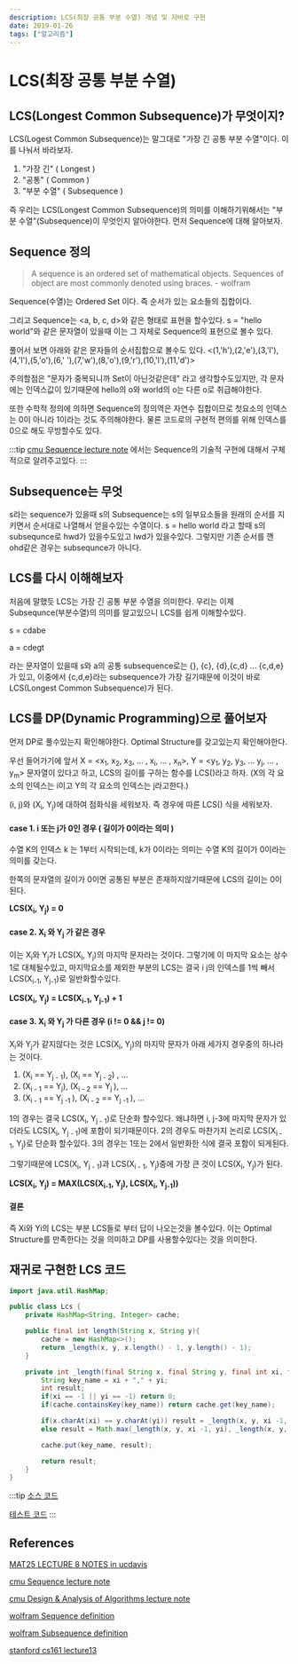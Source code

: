 ```yaml
---
description: LCS(최장 공통 부분 수열) 개념 및 자바로 구현
date: 2019-01-26
tags: ["알고리즘"]
---
```

# LCS(최장 공통 부분 수열)

## LCS(Longest Common Subsequence)가 무엇이지?

LCS(Logest Common Subsequence)는 말그대로 "가장 긴 공통 부분 수열"이다. 이를 나눠서 바라보자.

1. "가장 긴" ( Longest )
2. "공통" ( Common )
3. "부분 수열" ( Subsequence )

즉 우리는 LCS(Longest Common Subsequence)의 의미를 이해하기위해서는 "부분 수열"(Subsequence)이 무엇인지 알아야한다.
먼저 Sequence에 대해 알아보자.

## Sequence 정의

> A sequence is an ordered set of mathematical objects. Sequences of object are most commonly denoted using braces. - wolfram

Sequence(수열)는 Ordered Set 이다. 즉 순서가 있는 요소들의 집합이다.

그리고 Sequence는 <a, b, c, d>와 같은 형태로 표현을 할수있다.
s = "hello world"와 같은 문자열이 있을때 이는 그 자체로 Sequence의 표현으로 볼수 있다.

풀어서 보면 아래와 같은 문자들의 순서집합으로 볼수도 있다.
<(1,'h'),(2,'e'),(3,'l'),(4,'l'),(5,'o'),(6,' '),(7,'w'),(8,'o'),(9,'r'),(10,'l'),(11,'d')>

주의할점은 "문자가 중복되니까 Set이 아닌것같은데" 라고 생각할수도있지만, 각 문자에는 인덱스값이 있기때문에 hello의 o와 world의 o는 다른 o로 취급해야한다.

또한 수학적 정의에 의하면 Sequence의 정의역은 자연수 집합이므로 첫요소의 인덱스는 0이 아니라 1이라는 것도 주의해야한다.
물론 코드로의 구현적 편의를 위해 인덱스를 0으로 해도 무방할수도 있다.

:::tip
[cmu Sequence lecture note](http://www.cs.cmu.edu/afs/cs/academic/class/15210-s15/www/lectures/seq-notes.pdf)
에서는 Sequence의 기술적 구현에 대해서 구체적으로 알려주고있다.
:::

## Subsequence는 무엇

s라는 sequence가 있을때 s의 Subsequence는 s의 일부요소들을 원래의 순서를 지키면서 순서대로 나열해서 얻을수있는 수열이다.
s = hello world 라고 할때 s의 subsequnce로 hwd가 있을수도있고 lwd가 있을수있다. 그렇지만 기존 순서를 깬 ohd같은 경우는 subsequnce가 아니다.

## LCS를 다시 이해해보자

처음에 말했듯 LCS는 가장 긴 공통 부분 수열을 의미한다. 우리는 이제 Subsequnce(부분수열)의 의미를 알고있으니 LCS를 쉽게 이해할수있다.

s = cdabe

a = cdegt

라는 문자열이 있을때 s와 a의 공통 subsequence로는 {}, {c}, {d},{c,d} ... {c,d,e}가 있고,
이중에서 {c,d,e}라는 subsequence가 가장 길기때문에 이것이 바로 LCS(Longest Common Subsequence)가 된다.

## LCS를 DP(Dynamic Programming)으로 풀어보자

먼저 DP로 풀수있는지 확인해야한다. Optimal Structure를 갖고있는지 확인해야한다.

우선 들어가기에 앞서 X = <x<sub>1</sub>, x<sub>2</sub>, x<sub>3</sub>, ... , x<sub>i</sub>, ... , x<sub>n</sub>>,
Y = <y<sub>1</sub>, y<sub>2</sub>, y<sub>3</sub>, ... y<sub>j</sub>, ... , y<sub>m</sub>> 문자열이 있다고 하고, LCS의 길이를 구하는 함수를 LCS()라고 하자.
(X의 각 요소의 인덱스는 i이고 Y의 각 요소의 인덱스는 j라고한다.)

(i, j)와 (X<sub>i</sub>, Y<sub>j</sub>)에 대하여 점화식을 세워보자. 즉 경우에 따른 LCS() 식을 세워보자.

#### case 1. i 또는 j가 0인 경우 ( 길이가 0이라는 의미 )

수열 K의 인덱스 k 는 1부터 시작되는데, k가 0이라는 의미는 수열 K의 길이가 0이라는 의미를 갖는다.

한쪽의 문자열의 길이가 0이면 공통된 부분은 존재하지않기때문에 LCS의 길이는 0이된다.

<strong>LCS(X<sub>i</sub>, Y<sub>j</sub>) = 0</strong>

#### case 2. X<sub>i</sub> 와 Y<sub>j</sub> 가 같은 경우

이는 X<sub>i</sub>와 Y<sub>j</sub>가 LCS(X<sub>i</sub>, Y<sub>j</sub>)의 마지막 문자라는 것이다.
그렇기에 이 마지막 요소는 상수 1로 대체될수있고, 마지막요소를 제외한 부분의 LCS는 결국 i j의 인덱스를 1씩 빼서 LCS(X<sub>i-1</sub>, Y<sub>j-1</sub>)로 일반화할수있다.

<strong>LCS(X<sub>i</sub>, Y<sub>j</sub>) = LCS(X<sub>i-1</sub>, Y<sub>j-1</sub>) + 1</strong>

#### case 3.  X<sub>i</sub> 와 Y<sub>j</sub> 가 다른 경우 (i != 0 && j != 0)

X<sub>i</sub>와 Y<sub>j</sub>가 같지않다는 것은 LCS(X<sub>i</sub>, Y<sub>j</sub>)의 마지막 문자가 아래 세가지 경우중의 하나라는 것이다.

1. (X<sub>i</sub> == Y<sub>j - 1</sub>), (X<sub>i</sub> == Y<sub>j - 2</sub>) , ...
2. (X<sub>i - 1</sub> == Y<sub>j</sub>), (X<sub>i - 2</sub> == Y<sub>j </sub>), ...
3. (X<sub>i - 1</sub> == Y<sub>j -1 </sub>),  (X<sub>i - 2</sub> == Y<sub>j -1 </sub>), ...

1의 경우는 결국 LCS(X<sub>i</sub>, Y<sub>j - 1</sub>)로 단순화 할수있다. 왜냐하면 i, j-3에 마지막 문자가 있더라도 LCS(X<sub>i</sub>, Y<sub>j - 1</sub>)에 포함이 되기때문이다.
2의 경우도 마찬가지 논리로 LCS(X<sub>i - 1</sub>, Y<sub>j</sub>)로 단순화 할수있다.
3의 경우는 1또는 2에서 일반화한 식에 결국 포함이 되게된다.

그렇기때문에 LCS(X<sub>i</sub>, Y<sub>j - 1</sub>)과 LCS(X<sub>i - 1</sub>, Y<sub>j</sub>)중에 가장 큰 것이 LCS(X<sub>i</sub>, Y<sub>j</sub>)가 된다.

<strong>LCS(X<sub>i</sub>, Y<sub>j</sub>) = MAX(LCS(X<sub>i-1</sub>, Y<sub>j</sub>), LCS(X<sub>i</sub>, Y<sub>j-1</sub>))</strong>

#### 결론

즉 Xi와 Yi의 LCS는 부분 LCS들로 부터 답이 나오는것을 볼수있다.
이는 Optimal Structure를 만족한다는 것을 의미하고 DP를 사용할수있다는 것을 의미한다.

## 재귀로 구현한 LCS 코드

```java
import java.util.HashMap;

public class Lcs {
    private HashMap<String, Integer> cache;

    public final int length(String x, String y){
        cache = new HashMap<>();
        return _length(x, y, x.length() - 1, y.length() - 1);
    }

    private int _length(final String x, final String y, final int xi, final int yi){
        String key_name = xi + "," + yi;
        int result;
        if(xi == -1 || yi == -1) return 0;
        if(cache.containsKey(key_name)) return cache.get(key_name);

        if(x.charAt(xi) == y.charAt(yi)) result = _length(x, y, xi -1, yi -1) + 1;
        else result = Math.max(_length(x, y, xi -1, yi), _length(x, y, xi, yi-1));

        cache.put(key_name, result);

        return result;
    }
}
```

:::tip
[소스 코드](https://github.com/limdongjin/ProblemSolving/blob/master/Algorithms/LCS/src/main/java/Lcs.java)

[테스트 코드](https://github.com/limdongjin/ProblemSolving/blob/master/Algorithms/LCS/src/test/java/LcsTest.java)
:::

## References

[MAT25 LECTURE 8 NOTES in ucdavis](https://www.math.ucdavis.edu/~npgallup/m17_mat25/lecture_notes/lecture_8/m17_mat25_lecture_8_notes.pdf)

[cmu Sequence lecture note](http://www.cs.cmu.edu/afs/cs/academic/class/15210-s15/www/lectures/seq-notes.pdf)

[cmu Design & Analysis of Algorithms lecture note](http://www.cs.cmu.edu/afs/cs/academic/class/15451-s15/LectureNotes/lecture04.pdf)

[wolfram Sequence definition](http://mathworld.wolfram.com/Sequence.html)

[wolfram Subsequence definition](http://mathworld.wolfram.com/Subsequence.html)

[stanford cs161 lecture13](http://web.stanford.edu/class/archive/cs/cs161/cs161.1176/Lectures/CS161Lecture13.pdf)

